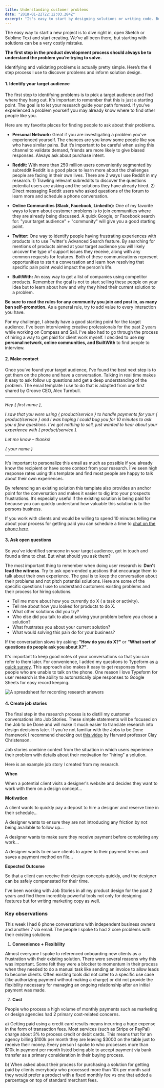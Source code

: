 ```yaml
---
title: Understanding customer problems
date: "2018-01-22T22:12:03.284Z"
excerpt: "It's easy to start by designing solutions or writing code. But the best products start with a clear understanding of customer problems."
---
```


The easy way to start a new project is to dive right in, open Sketch or Sublime Text and start creating. We’ve all been there, but starting with solutions can be a very costly mistake. 

**The first step in the product development process should always be to understand the problem you’re trying to solve.**

Identifying and validating problems is actually pretty simple. Here’s the 4 step process I use to discover problems and inform solution design.

#### 1. Identify your target audience

The first step to identifying problems is to pick a target audience and find where they hang out. It's important to remember that this is just a starting point. The goal is to let your research guide your path forward. If you've experienced a problem yourself you may already know where to find other people like you.

Here are my favorite places for finding people to ask about their problems.

- **Personal Network:** Great if you are investigating a problem you've experienced yourself. The chances are you know some people like you who have similar pains. But it’s important to be careful when using this channel to validate demand, friends are more likely to give biased responses. Always ask about purchase intent.

- **Reddit:** With more than 250 million users conveniently segmented by subreddit Reddit is a good place to learn more about the challenges people are facing in their own lives. There are 2 ways I use Reddit in my research. 1) Trawling relevant subreddits to discover the questions potential users are asking and the solutions they have already hired. 2) Direct messaging Reddit users who asked questions of the forum to learn more and schedule a phone conversation.

- **Online Communities (Slack, Facebook, LinkedIn):** One of my favorite ways to learn about customer problems is to join communities where they are already being discussed. A quick Google, or Facebook search for: "your target audience" + "community" will give you a good starting point.

- **Twitter:** One way to identify people having frustrating experiences with products is to use Twitter's Advanced Search feature. By searching for mentions of products aimed at your target audience you will likely uncover the type of support issues they receive, along with any common requests for features. Both of these communications represent opportunities to start a conversation and learn how resolving that specific pain point would impact the person's life.

- **BuiltWith:** An easy way to get a list of companies using competitor products. Remember the goal is not to start selling these people on your idea but to learn about how and why they hired their current solution to a problem.

**Be sure to read the rules for any community you join and post in, as many ban self-promotion.** As a general rule, try to add value to every interaction you have.

For my challenge, I already have a good starting point for the target audience. I've been interviewing creative professionals for the past 2 years while working on Compass and Sail. I've also had to go through the process of hiring a way to get paid for client work myself. I decided to use **my personal network, online communities, and BuiltWith** to find people to interview.


#### 2. Make contact

Once you’ve found your target audience, I've found the best next step is to get them on the phone and have a conversation. Talking in real time makes it easy to ask follow up questions and get a deep understanding of the problem. The email template I use to do that is adapted from one first shared by Groove CEO, Alex Turnbull.

---

*Hey { first name },*

*I saw that you were using { product/service } to handle payments for your { product/service } and I was hoping I could bug you for 10 minutes to ask you a few questions. I've got nothing to sell, just wanted to hear about your experience with { product/service }.*

*Let me know – thanks!*

*{ your name }*

---

It's important to personalize this email as much as possible if you already know the recipient or have some context from your research. I’ve seen high response rates using this template and find most people are happy to talk about their own experiences.

By referencing an existing solution this template also provides an anchor point for the conversation and makes it easier to dig into your prospects frustrations. It’s especially useful if the existing solution is being paid for because you can quickly understand how valuable this solution is to the persons business.


If you work with clients and would be willing to spend 10 minutes telling me about your process for getting paid you can schedule a time to [chat on the phone here](https://www.calendly.com/stuartbalcombe/chat).


#### 3. Ask open questions

So you've identified someone in your target audience, got in touch and found a time to chat. But what should you ask them? 

The most important thing to remember when doing user research is: **Don't lead the witness**. Try to ask open-ended questions that encourage them to talk about their own experience. The goal is to keep the conversation about their problems and not pitch potential solutions. Here are some of the specific questions I use to understand customers existing problems and their process for hiring solutions.

- Tell me more about how you currently do X ( a task or activity).
- Tell me about how you looked for products to do X.
- What other solutions did you try?
- Who else did you talk to about solving your problem before you chose a solution?
- What frustrates you about your current solution?
- What would solving this pain do for your business?

If the conversation slows try asking: **"How do you do X?"** or **"What sort of questions do people ask you about X?"**.

It's important to keep good notes of your conversations so that you can refer to them later. For convenience, I added my questions to Typeform as [a quick survey](https://stuartbalcombe.typeform.com/to/tY17wm). This approach also makes it easy to get responses from people who are unable to talk on the phone. One reason I love Typeform for user research is the ability to automatically pipe responses to Google Sheets for easy record keeping.


![A spreadsheet for recording research answers](./research_template.png)

#### 4. Create job stories

The final step in the research process is to distill my customer conversations into Job Stories. These simple statements will be focused on the Job to be Done and will make it much easier to translate research into design decisions later. If you're not familiar with the Jobs to be Done framework I recommend checking out [this video](https://hbswk.hbs.edu/item/clay-christensens-milkshake-marketing) by Harvard professor Clay Christenson.

Job stories combine context from the situation in which users experience their problem with details about their motivation for "hiring" a solution.

Here is an example job story I created from my research.

**When**

When a potential client visits a designer's website and decides they want to work with them on a design concept...

**Motivation**

A client wants to quickly pay a deposit to hire a designer and reserve time in their schedule...

A designer wants to ensure they are not introducing any friction by not being available to follow up...

A designer wants to make sure they receive payment before completing any work...

A designer wants to ensure clients to agree to their payment terms and saves a payment method on file...

**Expected Outcome** 

So that a client can receive their design concepts quickly, and the designer can be safely compensated for their time.

I've been working with Job Stories in all my product design for the past 2 years and find them incredibly powerful tools not only for designing features but for writing marketing copy as well.

### Key observations

This week I had 6 phone conversations with independent business owners and another 7 via email. The people I spoke to had 2 core problems with their existing solutions.

1. **Convenience + Flexibility**

Almost everyone I spoke to referenced onboarding new clients as a frustration with their existing solution. There were several reasons why this was important. Some felt they were a blocker to momentum in their process when they needed to do a manual task like sending an invoice to allow leads to become clients. Often existing tools did not cater to a specific use case (like authorizing payment without making a charge) or did not provide the flexibility necessary for managing an ongoing relationship after an initial payment was made.

2. **Cost** 

People who process a high volume of monthly payments such as marketing or design agencies had 2 primary cost-related concerns.

a) Getting paid using a credit card results means incurring a huge expense in the form of transaction fees. Most services (such as Stripe or PayPal) charge about 3% to process credit or debit cards. This means that for an agency billing $100k per month they are leaving $3000 on the table just to receive their money. Every person I spoke to who processes more than $10k in payment per month listed being able to accept payment via bank transfer as a primary consideration in their buying process.

b) When asked about their process for purchasing a solution for getting paid by clients everybody who processed more than 10k per month said they would prefer a product with a fixed monthly fee vs one that added a percentage on top of standard merchant fees.